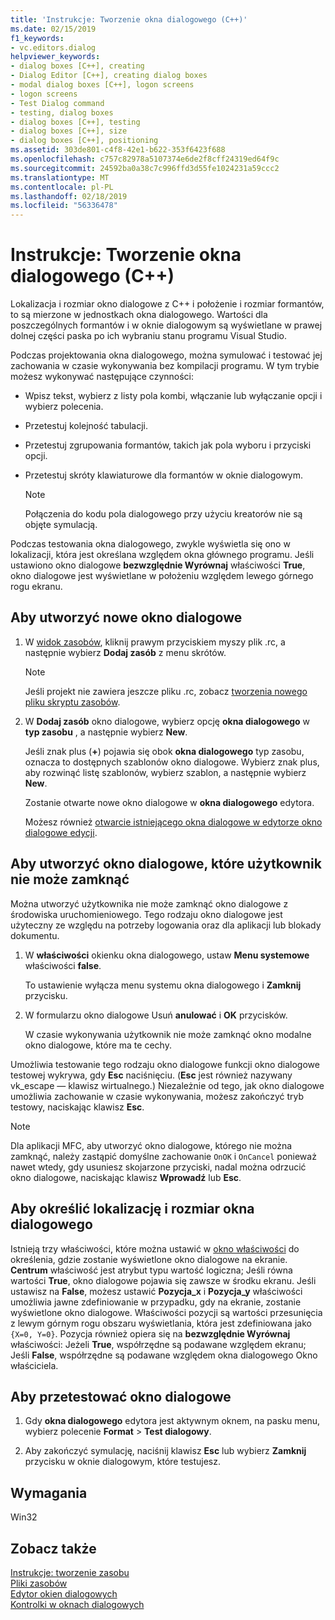 ```yaml
---
title: 'Instrukcje: Tworzenie okna dialogowego (C++)'
ms.date: 02/15/2019
f1_keywords:
- vc.editors.dialog
helpviewer_keywords:
- dialog boxes [C++], creating
- Dialog Editor [C++], creating dialog boxes
- modal dialog boxes [C++], logon screens
- logon screens
- Test Dialog command
- testing, dialog boxes
- dialog boxes [C++], testing
- dialog boxes [C++], size
- dialog boxes [C++], positioning
ms.assetid: 303de801-c4f8-42e1-b622-353f6423f688
ms.openlocfilehash: c757c82978a5107374e6de2f8cff24319ed64f9c
ms.sourcegitcommit: 24592ba0a38c7c996ffd3d55fe1024231a59ccc2
ms.translationtype: MT
ms.contentlocale: pl-PL
ms.lasthandoff: 02/18/2019
ms.locfileid: "56336478"
---
```

# <a name="how-to-create-a-dialog-box-c"></a>Instrukcje: Tworzenie okna dialogowego (C++)

Lokalizacja i rozmiar okno dialogowe z C++ i położenie i rozmiar formantów, to są mierzone w jednostkach okna dialogowego. Wartości dla poszczególnych formantów i w oknie dialogowym są wyświetlane w prawej dolnej części paska po ich wybraniu stanu programu Visual Studio.

Podczas projektowania okna dialogowego, można symulować i testować jej zachowania w czasie wykonywania bez kompilacji programu. W tym trybie możesz wykonywać następujące czynności:

- Wpisz tekst, wybierz z listy pola kombi, włączanie lub wyłączanie opcji i wybierz polecenia.

- Przetestuj kolejność tabulacji.

- Przetestuj zgrupowania formantów, takich jak pola wyboru i przyciski opcji.

- Przetestuj skróty klawiaturowe dla formantów w oknie dialogowym.

   > [!NOTE]
   > Połączenia do kodu pola dialogowego przy użyciu kreatorów nie są objęte symulacją.

Podczas testowania okna dialogowego, zwykle wyświetla się ono w lokalizacji, która jest określana względem okna głównego programu. Jeśli ustawiono okno dialogowe **bezwzględnie Wyrównaj** właściwości **True**, okno dialogowe jest wyświetlane w położeniu względem lewego górnego rogu ekranu.

## <a name="to-create-a-new-dialog-box"></a>Aby utworzyć nowe okno dialogowe

1. W [widok zasobów](../windows/resource-view-window.md), kliknij prawym przyciskiem myszy plik .rc, a następnie wybierz **Dodaj zasób** z menu skrótów.

   > [!NOTE]
   > Jeśli projekt nie zawiera jeszcze pliku .rc, zobacz [tworzenia nowego pliku skryptu zasobów](../windows/how-to-create-a-resource-script-file.md).

1. W **Dodaj zasób** okno dialogowe, wybierz opcję **okna dialogowego** w **typ zasobu** , a następnie wybierz **New**.

   Jeśli znak plus (**+**) pojawia się obok **okna dialogowego** typ zasobu, oznacza to dostępnych szablonów okno dialogowe. Wybierz znak plus, aby rozwinąć listę szablonów, wybierz szablon, a następnie wybierz **New**.

   Zostanie otwarte nowe okno dialogowe w **okna dialogowego** edytora.

   Możesz również [otwarcie istniejącego okna dialogowe w edytorze okno dialogowe edycji](../windows/viewing-and-editing-resources-in-a-resource-editor.md).

## <a name="to-create-a-dialog-box-that-a-user-cant-exit"></a>Aby utworzyć okno dialogowe, które użytkownik nie może zamknąć

Można utworzyć użytkownika nie może zamknąć okno dialogowe z środowiska uruchomieniowego. Tego rodzaju okno dialogowe jest użyteczny ze względu na potrzeby logowania oraz dla aplikacji lub blokady dokumentu.

1. W **właściwości** okienku okna dialogowego, ustaw **Menu systemowe** właściwości **false**.

   To ustawienie wyłącza menu systemu okna dialogowego i **Zamknij** przycisku.

1. W formularzu okno dialogowe Usuń **anulować** i **OK** przycisków.

   W czasie wykonywania użytkownik nie może zamknąć okno modalne okno dialogowe, które ma te cechy.

Umożliwia testowanie tego rodzaju okno dialogowe funkcji okno dialogowe testowej wykrywa, gdy **Esc** naciśnięciu. (**Esc** jest również nazywany vk_escape — klawisz wirtualnego.) Niezależnie od tego, jak okno dialogowe umożliwia zachowanie w czasie wykonywania, możesz zakończyć tryb testowy, naciskając klawisz **Esc**.

> [!NOTE]
> Dla aplikacji MFC, aby utworzyć okno dialogowe, którego nie można zamknąć, należy zastąpić domyślne zachowanie `OnOK` i `OnCancel` ponieważ nawet wtedy, gdy usuniesz skojarzone przyciski, nadal można odrzucić okno dialogowe, naciskając klawisz  **Wprowadź** lub **Esc**.

## <a name="to-specify-the-location-and-size-of-a-dialog-box"></a>Aby określić lokalizację i rozmiar okna dialogowego

Istnieją trzy właściwości, które można ustawić w [okno właściwości](/visualstudio/ide/reference/properties-window) do określenia, gdzie zostanie wyświetlone okno dialogowe na ekranie. **Centrum** właściwość jest atrybut typu wartość logiczna; Jeśli równa wartości **True**, okno dialogowe pojawia się zawsze w środku ekranu. Jeśli ustawisz na **False**, możesz ustawić **Pozycja_x** i **Pozycja_y** właściwości umożliwia jawne zdefiniowanie w przypadku, gdy na ekranie, zostanie wyświetlone okno dialogowe. Właściwości pozycji są wartości przesunięcia z lewym górnym rogu obszaru wyświetlania, która jest zdefiniowana jako `{X=0, Y=0}`. Pozycja również opiera się na **bezwzględnie Wyrównaj** właściwości: Jeżeli **True**, współrzędne są podawane względem ekranu; Jeśli **False**, współrzędne są podawane względem okna dialogowego Okno właściciela.

## <a name="to-test-a-dialog-box"></a>Aby przetestować okno dialogowe

1. Gdy **okna dialogowego** edytora jest aktywnym oknem, na pasku menu, wybierz polecenie **Format** > **Test dialogowy**.

1. Aby zakończyć symulację, naciśnij klawisz **Esc** lub wybierz **Zamknij** przycisku w oknie dialogowym, które testujesz.

## <a name="requirements"></a>Wymagania

Win32

## <a name="see-also"></a>Zobacz także

[Instrukcje: tworzenie zasobu](../windows/how-to-create-a-resource.md)<br/>
[Pliki zasobów](../windows/resource-files-visual-studio.md)<br/>
[Edytor okien dialogowych](../windows/dialog-editor.md)<br/>
[Kontrolki w oknach dialogowych](../windows/controls-in-dialog-boxes.md)<br/>